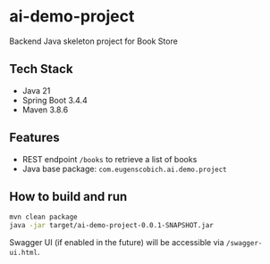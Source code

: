 # ai-demo-project

Backend Java skeleton project for Book Store

## Tech Stack
- Java 21
- Spring Boot 3.4.4
- Maven 3.8.6

## Features
- REST endpoint `/books` to retrieve a list of books
- Java base package: `com.eugenscobich.ai.demo.project`

## How to build and run

```bash
mvn clean package
java -jar target/ai-demo-project-0.0.1-SNAPSHOT.jar
```

Swagger UI (if enabled in the future) will be accessible via `/swagger-ui.html`.
